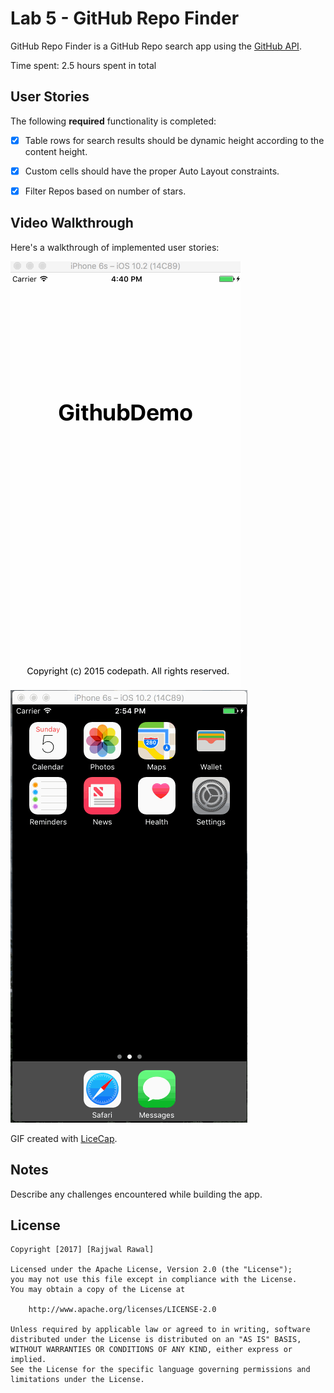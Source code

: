 # Lab 5 - GitHub Repo Finder

GitHub Repo Finder is a GitHub Repo search app using the [GitHub API](https://developer.github.com/v3/search/#search-repositories).

Time spent: 2.5 hours spent in total

## User Stories

The following **required** functionality is completed:

- [X] Table rows for search results should be dynamic height according to the content height.
- [X] Custom cells should have the proper Auto Layout constraints.
- [X] Filter Repos based on number of stars.


## Video Walkthrough

Here's a walkthrough of implemented user stories:

<img src= 'GitHubRepo.gif'>
<img src= 'GitHubRepo1.gif'>


GIF created with [LiceCap](http://www.cockos.com/licecap/).

## Notes

Describe any challenges encountered while building the app.

## License

    Copyright [2017] [Rajjwal Rawal]

    Licensed under the Apache License, Version 2.0 (the "License");
    you may not use this file except in compliance with the License.
    You may obtain a copy of the License at

        http://www.apache.org/licenses/LICENSE-2.0

    Unless required by applicable law or agreed to in writing, software
    distributed under the License is distributed on an "AS IS" BASIS,
    WITHOUT WARRANTIES OR CONDITIONS OF ANY KIND, either express or implied.
    See the License for the specific language governing permissions and
    limitations under the License.
